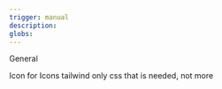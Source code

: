 ```yaml
---
trigger: manual
description: 
globs: 
---
```


General

Icon for Icons
tailwind
only css that is needed, not more